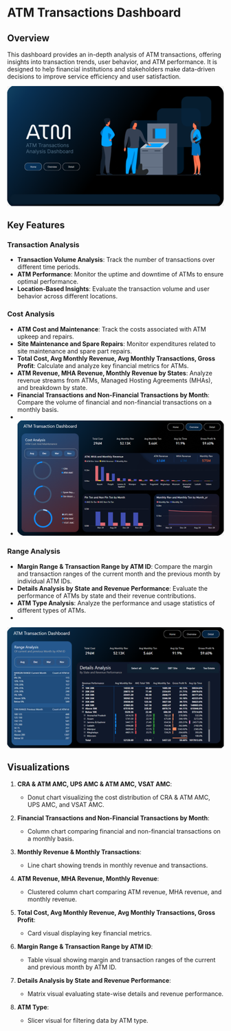 
# ATM Transactions Dashboard

## Overview

This dashboard provides an in-depth analysis of ATM transactions, offering insights into transaction trends, user behavior, and ATM performance. It is designed to help financial institutions and stakeholders make data-driven decisions to improve service efficiency and user satisfaction.

![Image Description](https://github.com/Bharat74309/ATM-Dashboard/blob/0232cc3c2525b13fa766b36cc11bc1c8f103e49f/Screenshot%202024-07-14%20193354.png)
## Key Features

### Transaction Analysis
- **Transaction Volume Analysis**: Track the number of transactions over different time periods.
- **ATM Performance**: Monitor the uptime and downtime of ATMs to ensure optimal performance.
- **Location-Based Insights**: Evaluate the transaction volume and user behavior across different locations.
### Cost Analysis
- **ATM Cost and Maintenance**: Track the costs associated with ATM upkeep and repairs.
- **Site Maintenance and Spare Repairs**: Monitor expenditures related to site maintenance and spare part repairs.
- **Total Cost, Avg Monthly Revenue, Avg Monthly Transactions, Gross Profit**: Calculate and analyze key financial metrics for ATMs.
- **ATM Revenue, MHA Revenue, Monthly Revenue by States**: Analyze revenue streams from ATMs, Managed Hosting Agreements (MHAs), and breakdown by state.
- **Financial Transactions and Non-Financial Transactions by Month**: Compare the volume of financial and non-financial transactions on a monthly basis.
-
- ![Image Description](https://github.com/Bharat74309/ATM-Dashboard/blob/74cd214c08ba9f25f4e8afbae808d6a7db09510f/Screenshot%202024-07-14%20193409.png)

### Range Analysis
- **Margin Range & Transaction Range by ATM ID**: Compare the margin and transaction ranges of the current month and the previous month by individual ATM IDs.
- **Details Analysis by State and Revenue Performance**: Evaluate the performance of ATMs by state and their revenue contributions.
- **ATM Type Analysis**: Analyze the performance and usage statistics of different types of ATMs.
- 
![Image Description](https://github.com/Bharat74309/ATM-Dashboard/blob/3085f3525018716951ab20912ce9e3c593121cbd/Screenshot%202024-07-14%20193421.png)
## Visualizations

1. **CRA & ATM AMC, UPS AMC & ATM AMC, VSAT AMC**:
  
   - Donut chart visualizing the cost distribution of CRA & ATM AMC, UPS AMC, and VSAT AMC.

2. **Financial Transactions and Non-Financial Transactions by Month**:
  
   - Column chart comparing financial and non-financial transactions on a monthly basis.

3. **Monthly Revenue & Monthly Transactions**:
  
   - Line chart showing trends in monthly revenue and transactions.

4. **ATM Revenue, MHA Revenue, Monthly Revenue**:
  
   - Clustered column chart comparing ATM revenue, MHA revenue, and monthly revenue.

5. **Total Cost, Avg Monthly Revenue, Avg Monthly Transactions, Gross Profit**:
   - Card visual displaying key financial metrics.

6. **Margin Range & Transaction Range by ATM ID**:
   - Table visual showing margin and transaction ranges of the current and previous month by ATM ID.

7. **Details Analysis by State and Revenue Performance**:
   - Matrix visual evaluating state-wise details and revenue performance.

8. **ATM Type**:
   - Slicer visual for filtering data by ATM type.




